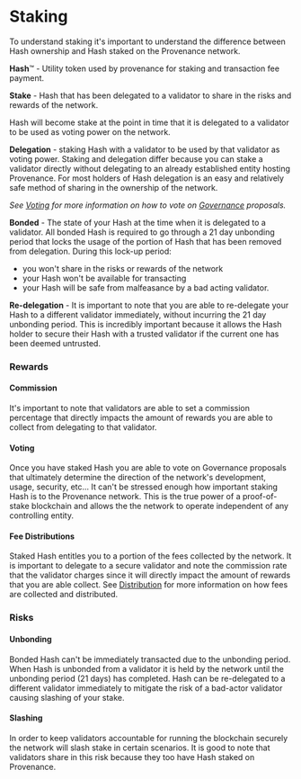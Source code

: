# Staking

To understand staking it's important to understand the difference between Hash ownership and Hash staked on the Provenance network.

**Hash**™ - Utility token used by provenance for staking and transaction fee payment. 

**Stake** - Hash that has been delegated to a validator to share in the risks and rewards of the network. 

Hash will become stake at the point in time that it is delegated to a validator to be used as voting power on the network. 

**Delegation** - staking Hash with a validator to be used by that validator as voting power. Staking and delegation differ because you can stake a validator directly without delegating to an already established entity hosting Provenance. For most holders of Hash delegation is an easy and relatively safe method of sharing in the ownership of the network.

_See_ [_Voting_](voting.md) _for more information on how to vote on_ [_Governance_](governance.md) _proposals._

**Bonded** - The state of your Hash at the time when it is delegated to a validator. All bonded Hash is required to go through a 21 day unbonding period that locks the usage of the portion of Hash that has been removed from delegation. During this lock-up period:

* you won't share in the risks or rewards of the network
* your Hash won't be available for transacting
* your Hash will be safe from malfeasance by a bad acting validator.

**Re-delegation** - It is important to note that you are able to re-delegate your Hash to a different validator immediately, without incurring the 21 day unbonding period. This is incredibly important because it allows the Hash holder to secure their Hash with a trusted validator if the current one has been deemed untrusted.

### Rewards

#### Commission

It's important to note that validators are able to set a commission percentage that directly impacts the amount of rewards you are able to collect from delegating to that validator. 

#### Voting

Once you have staked Hash you are able to vote on Governance proposals that ultimately determine the direction of the network's development, usage, security, etc... It can't be stressed enough how important staking Hash is to the Provenance network. This is the true power of a proof-of-stake blockchain and allows the the network to operate independent of any controlling entity.

#### Fee Distributions

Staked Hash entitles you to a portion of the fees collected by the network. It is important to delegate to a secure validator and note the commission rate that the validator charges since it will directly impact the amount of rewards that you are able collect. See [Distribution](distribution.md) for more information on how fees are collected and distributed.

### Risks

#### Unbonding

Bonded Hash can't be immediately transacted due to the unbonding period. When Hash is unbonded from a validator it is held by the network until the unbonding period \(21 days\) has completed. Hash can be re-delegated to a different validator immediately to mitigate the risk of a bad-actor validator causing slashing of your stake.

#### Slashing

In order to keep validators accountable for running the blockchain securely the network will slash stake in certain scenarios. It is good to note that validators share in this risk because they too have Hash staked on Provenance. 

